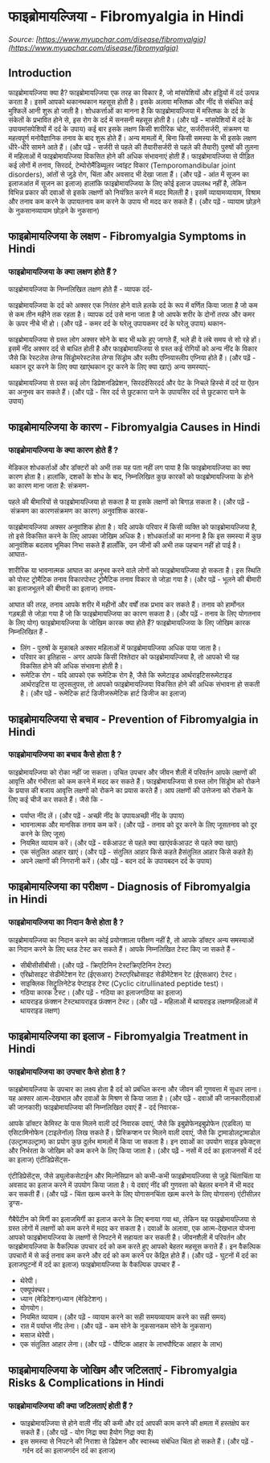 # फाइब्रोमायल्जिया - Fibromyalgia in Hindi
_Source: [https://www.myupchar.com/disease/fibromyalgia](https://www.myupchar.com/disease/fibromyalgia)_

## Introduction
फाइब्रोमायल्जिया क्या है?
फाइब्रोमायल्जिया एक तरह का विकार है, जो मांसपेशियों और हड्डियों में दर्द उत्पन्न करता है। इसमें आपको थकानथकान महसूस होती है। इसके अलावा मस्तिष्क और नींद से संबंधित कई मुश्किलें आनी शुरू हो जाती है। शोधकर्त्ताओं का मानना है कि फाइब्रोमायल्जिया में मस्तिष्क के दर्द के संकेतों के प्रभावित होने से, इस रोग के दर्द में सनसनी महसूस होती है।
(और पढ़ें - मांसपेशियों में दर्द के उपायमांसपेशियों में दर्द के उपाय)
कई बार इसके लक्षण किसी शारीरिक चोट, सर्जरीसर्जरी, संक्रमण या महत्वपूर्ण मनोवैज्ञानिक तनाव के बाद शुरू होते हैं। अन्य मामलों में, बिना किसी समस्या के भी इसके लक्षण धीरे-धीरे सामने आते हैं।
(और पढ़ें - सर्जरी से पहले की तैयारीसर्जरी से पहले की तैयारी)
पुरुषों की तुलना में महिलाओं में फाइब्रोमायल्जिया विकसित होने की अधिक संभावनाएं होती हैं। फाइब्रोमायल्जिया से पीड़ित कई लोगों में तनाव, सिरदर्द, टेम्पोरोमैंडिब्यूलर ज्वांइट विकार (Temporomandibular joint disorders), आंतों से जुड़े रोग, चिंता और अवसाद भी देखा जाता हैं।
(और पढ़ें - आंत में सूजन का इलाजआंत में सूजन का इलाज)
हालांकि फाइब्रोमायल्जिया के लिए कोई इलाज उपलब्ध नहीं है, लेकिन विभिन्न प्रकार की दवाओं से इसके लक्षणों को नियंत्रित करने में मदद मिलती है। इसमें व्यायामव्यायाम, विश्राम और तनाव कम करने के उपायतनाव कम करने के उपाय भी मदद कर सकते हैं।
(और पढ़ें - व्यायाम छोड़ने के नुकसानव्यायाम छोड़ने के नुकसान)

## फाइब्रोमायल्जिया के लक्षण - Fibromyalgia Symptoms in Hindi
### फाइब्रोमायल्जिया के क्या लक्षण होते हैं ?
फाइब्रोमायल्जिया के निम्नलिखित लक्षण होते हैं -
व्यापक दर्द-
फाइब्रोमायल्जिया के दर्द को अक्सर एक निरंतर होने वाले हलके दर्द के रूप में वर्णित किया जाता है जो कम से कम तीन महीने तक रहता है। व्यापक दर्द उसे माना जाता है जो आपके शरीर के दोनों तरफ और कमर के ऊपर नीचे भी हो।
(और पढ़ें - कमर दर्द के घरेलू उपायकमर दर्द के घरेलू उपाय)
थकान-
फाइब्रोमायल्जिया से ग्रस्त लोग अक्सर सोने के बाद भी थके हुए जागते हैं, भले ही वे लंबे समय से सो रहे हों। इसमें नींद अक्सर दर्द से बाधित होती है और फाइब्रोमायल्जिया से ग्रस्त कई रोगियों को अन्य नींद के विकार जैसे कि रेस्टलेस लेग्स सिंड्रोमरेस्टलेस लेग्स सिंड्रोम और स्लीप एप्नियास्लीप एप्निया होते हैं।
(और पढ़ें - थकान दूर करने के लिए क्या खाएंथकान दूर करने के लिए क्या खाएं)
अन्य समस्याएं-
फाइब्रोमायल्जिया से ग्रस्त कई लोग डिप्रेशनडिप्रेशन, सिरदर्दसिरदर्द और पेट के निचले हिस्से में दर्द या ऐंठन का अनुभव कर सकते हैं।
(और पढ़ें - सिर दर्द से छुटकारा पाने के उपायसिर दर्द से छुटकारा पाने के उपाय)

## फाइब्रोमायल्जिया के कारण - Fibromyalgia Causes in Hindi
### फाइब्रोमायल्जिया के क्या कारण होते हैं ?
मेडिकल शोधकर्ताओं और डॉक्टरों को अभी तक यह पता नहीं लग पाया है कि फाइब्रोमायल्जिया का क्या कारण होता है। हालांकि, दशकों के शोध के बाद, निम्नलिखित कुछ कारकों को फाइब्रोमायल्जिया के होने का कारण माना जाता है:
संक्रमण-
पहले की बीमारियों से फाइब्रोमायल्जिया हो सकता है या इसके लक्षणों को बिगाड़ सकता है।
(और पढ़ें - संक्रमण का कारणसंक्रमण का कारण)
अनुवांशिक कारक-
फाइब्रोमायल्जिया अक्सर अनुवांशिक होता है। यदि आपके परिवार में किसी व्यक्ति को फाइब्रोमायल्जिया है, तो इसे विकसित करने के लिए आपका जोखिम अधिक है। शोधकर्ताओं का मानना है कि इस समस्या में कुछ आनुवंशिक बदलाव भूमिका निभा सकते हैं हालाँकि, उन जीनों की अभी तक पहचान नहीं हो पाई है।
आघात-
शारीरिक या भावनात्मक आघात का अनुभव करने वाले लोगों को फाइब्रोमायल्जिया हो सकता है। इस स्थिति को पोस्ट ट्रोमैटिक तनाव विकारपोस्ट ट्रोमैटिक तनाव विकार से जोड़ा गया है।
(और पढ़ें - भूलने की बीमारी का इलाजभूलने की बीमारी का इलाज)
तनाव-
आघात की तरह, तनाव आपके शरीर में महीनों और वर्षों तक प्रभाव कर सकते हैं। तनाव को हार्मोनल गड़बड़ी से जोड़ा गया है जो कि फाइब्रोमायल्जिया का कारण सकता है।
(और पढ़ें - तनाव के लिए योगतनाव के लिए योग)
फाइब्रोमायल्जिया के जोखिम कारक क्या होते हैं?
फाइब्रोमायल्जिया के लिए जोखिम कारक निम्नलिखित हैं -
- लिंग - पुरुषों के मुकाबले अक्सर महिलाओं में फाइब्रोमायल्जिया अधिक पाया जाता है।
- परिवार का इतिहास - अगर आपके किसी रिश्तेदार को फाइब्रोमायल्जिया है, तो आपको भी यह विकसित होने की अधिक संभावना होती है।
- रूमेटिक रोग - यदि आपको एक रूमेटिक रोग है, जैसे कि रूमेटाइड आर्थराइटिसरूमेटाइड आर्थराइटिस या लुपसलुपस, तो आपको फाइब्रोमायल्जिया विकसित होने की अधिक संभावना हो सकती है।
(और पढ़ें - रूमेटिक हार्ट डिजीजरूमेटिक हार्ट डिजीज का इलाज)

## फाइब्रोमायल्जिया से बचाव - Prevention of Fibromyalgia in Hindi
### फाइब्रोमायल्जिया का बचाव कैसे होता है ?
फाइब्रोमायल्जिया को रोका नहीं जा सकता। उचित उपचार और जीवन शैली में परिवर्तन आपके लक्षणों की आवृत्ति और गंभीरता को कम करने में मदद कर सकते हैं। फाइब्रोमायल्जिया से ग्रस्त लोग सिंड्रोम को रोकने के प्रयास की बजाय आवृत्ति लक्षणों को रोकने का प्रयास करते हैं। आप लक्षणों की उत्तेजना को रोकने के लिए कई चीजें कर सकते हैं। जैसे कि -
- पर्याप्त नींद लें। (और पढ़ें - अच्छी नींद के उपायअच्छी नींद के उपाय)
- भावनात्मक और मानसिक तनाव कम करें। (और पढ़ें - तनाव को दूर करने के लिए जूसतनाव को दूर करने के लिए जूस)
- नियमित व्यायाम करें। (और पढ़ें - वर्कआउट से पहले क्या खाएंवर्कआउट से पहले क्या खाएं)
- एक संतुलित आहार खाएं। (और पढ़ें - संतुलित आहार किसे कहते हैसंतुलित आहार किसे कहते है)
- अपने लक्षणों की निगरानी करें।
(और पढ़ें - बदन दर्द के उपायबदन दर्द के उपाय)

## फाइब्रोमायल्जिया का परीक्षण - Diagnosis of Fibromyalgia in Hindi
### फाइब्रोमायल्जिया का निदान कैसे होता है ?
फाइब्रोमायल्जिया का निदान करने का कोई प्रयोगशाला परीक्षण नहीं है, तो आपके डॉक्टर अन्य समस्याओं का निदान करने के लिए ब्लड टेस्ट कर सकते हैं। आपके निम्नलिखित टेस्ट किए जा सकते हैं -
- सीबीसीसीबीसी। (और पढ़ें - क्रिएटिनिन टेस्टक्रिएटिनिन टेस्ट)
- एरिथ्रोसाइट सेडीमेंटेशन रेट (ईएसआर) टेस्टएरिथ्रोसाइट सेडीमेंटेशन रेट (ईएसआर) टेस्ट।
- साइक्लिक सिट्रुलिनेटेड पेप्टाइड टेस्ट (Cyclic citrullinated peptide test)।
- गठिया कारक टेस्ट। (और पढ़ें - गठिया का इलाजगठिया का इलाज)
- थायराइड फ़ंक्शन टेस्टथायराइड फ़ंक्शन टेस्ट।
(और पढ़ें - महिलाओं में थायराइड लक्षणमहिलाओं में थायराइड लक्षण)

## फाइब्रोमायल्जिया का इलाज - Fibromyalgia Treatment in Hindi
### फाइब्रोमायल्जिया का उपचार कैसे होता है ?
फाइब्रोमायल्जिया के उपचार का लक्ष्य होता है दर्द को प्रबंधित करना और जीवन की गुणवत्ता में सुधार लाना। यह अक्सर आत्म-देखभाल और दवाओं के मिश्रण से किया जाता है।
(और पढ़ें - दवाओं की जानकारीदवाओं की जानकारी)
फाइब्रोमायल्जिया की निम्नलिखित दवाएं हैं -
दर्द निवारक-
आपके डॉक्टर केमिस्ट के पास मिलने वाली दर्द निवारक दवाएं, जैसे कि इबुप्रोफेनइबुप्रोफेन (एडविल) या एसिटामिनोफेन (टाइलेनॉल) लिख सकते हैं। प्रिस्क्रिप्शन पर मिलने वाली दवाएं, जैसे कि ट्रामाडोलट्रामाडोल (उल्ट्रामउल्ट्राम) का प्रयोग कुछ दुर्लभ मामलों में किया जा सकता है। इन दवाओं का उपयोग साइड इफेक्ट्स और निर्भरता के जोखिम को कम करने के लिए किया जाता है।
(और पढ़ें - नसों में दर्द का इलाजनसों में दर्द का इलाज)
एंटीडिप्रेसेंट्स-
एंटीडिप्रेसेंट्स, जैसे ड्युलोकसेटाईन और मिल्नेसिप्रान को कभी-कभी फाइब्रोमायल्जिया से जुड़े चिंताचिंता या अवसाद का इलाज करने में उपयोग किया जाता है। ये दवाएं नींद की गुणवत्ता को बेहतर बनाने में भी मदद कर सकती हैं।
(और पढ़ें - चिंता खत्म करने के लिए योगासनचिंता खत्म करने के लिए योगासन)
एंटीसीज़र ड्रग्स-
गैबैपेंटीन को मिर्गी का इलाजमिर्गी का इलाज करने के लिए बनाया गया था, लेकिन यह फाइब्रोमायल्जिया से ग्रस्त लोगों में लक्षणों को कम करने में मदद कर सकता है।
दवाओं के अलावा, एक आत्म-देखभाल योजना आपको फाइब्रोमायल्जिया के लक्षणों से निपटने में सहायता कर सकती है। जीवनशैली में परिवर्तन और फाइब्रोमायल्जिया के वैकल्पिक उपचार दर्द को कम करते हुए आपको बेहतर महसूस कराते हैं। इन वैकल्पिक उपचारों में से कई तनाव कम करने और दर्द को कम करने पर केंद्रित होते हैं।
(और पढ़ें - घुटनों में दर्द का इलाजघुटनों में दर्द का इलाज)
फाइब्रोमायल्जिया के वैकल्पिक उपचार हैं -
- थेरेपी।
- एक्यूपंक्चर।
- ध्यान (मेडिटेशन)ध्यान (मेडिटेशन)।
- योगयोग।
- नियमित व्यायाम। (और पढ़ें - व्यायाम करने का सही समयव्यायाम करने का सही समय)
- रात में पर्याप्त नींद लेना। (और पढ़ें - कम सोने के नुकसानकम सोने के नुकसान)
- मसाज थेरेपी।
- एक संतुलित आहार लेना।
(और पढ़ें - पौष्टिक आहार के लाभपौष्टिक आहार के लाभ)

## फाइब्रोमायल्जिया के जोखिम और जटिलताएं - Fibromyalgia Risks & Complications in Hindi
### फाइब्रोमायल्जिया की क्या जटिलताएं होती हैं ?
- फाइब्रोमायल्जिया से होने वाली नींद की कमी और दर्द आपकी काम करने की क्षमता में हस्तक्षेप कर सकते हैं। (और पढ़ें - योग निद्रा क्या हैयोग निद्रा क्या है)
- इस समस्या से निपटने की निराशा से डिप्रेशन और स्वास्थ्य संबंधित चिंता हो सकते हैं।
(और पढ़ें - गर्दन दर्द का इलाजगर्दन दर्द का इलाज)

